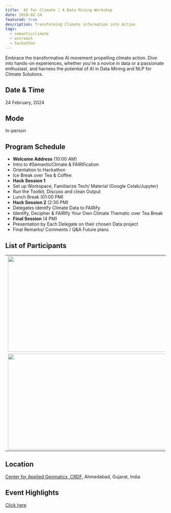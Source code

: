 ```yaml
---
title:  AI for Climate | A Data Mining Workshop
date: 2024-02-24
featured: true
description: Transforming Climate information into Action 
tags:
  - semanticclimate
  - outreach
  - hackathon
---
```


Embrace the transformative AI movement propelling climate action. Dive into hands-on experiences, whether you're a novice in data or a passionate enthusiast, and harness the potential of AI in Data Mining and NLP for Climate Solutions.

## Date & Time

24 February, 2024

## Mode 

In-person

## Program Schedule

- **Welcome Address** (10:00 AM)
- Intro to #SemanticClimate & FAIRification 
- Orientation to Hackathon 
- Ice Break over Tea & Coffee
- **Hack Session 1** 
- Set up Workspace, Familiarize Tech/ Material (Google Colab/Jupyter)
- Run the Toolkit, Discuss and clean Output
- Lunch Break (01:00 PM)
- **Hack Session 2** (2:30 PM)
- Delegates identify Climate Data to FAIRify
- Identify, Decipher & FAIRIfy Your Own Climate Thematic over Tea Break
- **Final Session**  (4 PM)
- Presentation by Each Delegate on their chosen Data project
- Final Remarks/ Comments / Q&A Future plans

## List of Participants

<table>
  <tr>
    <td><img src='{{ "/static/img/crdf_people1.jpg" | url }}' width="500" height="300"></td>
  </tr>
  <tr>
    <td><img src='{{ "/static/img/crdf_people2.jpg" | url }}' width="500" height="300"></td>
  </tr>
</table>

## Location

[Center for Applied Geomatics, CRDF](https://crdf.org.in/center/center-for-applied-geomatics), Ahmedabad, Gujarat, India

## Event Highlights
[Click here](https://semanticclimate.github.io/p/en/posts/CRDF24/)





